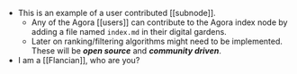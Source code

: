 - This is an example of a user contributed [[subnode]].
    - Any of the Agora [[users]] can contribute to the Agora index node by adding a file named ```index.md``` in their digital gardens.
    - Later on ranking/filtering algorithms might need to be implemented. These will be ***open source*** and ***community driven***.
- I am a [[Flancian]], who are you?

